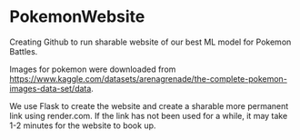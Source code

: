 # PokemonWebsite

Creating Github to run sharable website of our best ML model for Pokemon Battles. 

Images for pokemon were downloaded from https://www.kaggle.com/datasets/arenagrenade/the-complete-pokemon-images-data-set/data.

We use Flask to create the website and create a sharable more permanent link using render.com. If the link has not been used for a while, it may take 1-2 minutes for the website to book up. 
